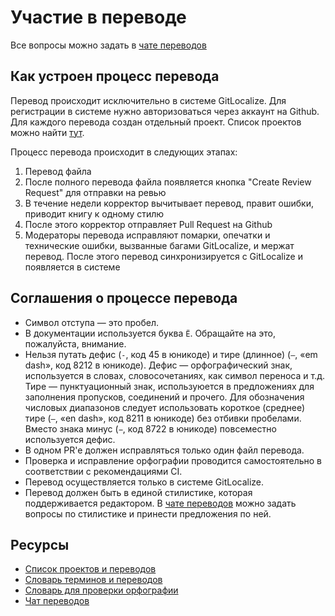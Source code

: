 # Участие в переводе

Все вопросы можно задать в [чате переводов][translations-chat]

## Как устроен процесс перевода

Перевод происходит исключительно в системе GitLocalize. Для регистрации в системе нужно авторизоваться через аккаунт на Github. Для каждого перевода создан отдельный проект.
Список проектов можно найти [тут][books-projects].

Процесс перевода происходит в следующих этапах:

1. Перевод файла
2. После полного перевода файла появляется кнопка "Create Review Request" для отправки на ревью
3. В течение недели корректор вычитывает перевод, правит ошибки, приводит книгу к одному стилю
4. После этого корректор отправляет Pull Request на Github
5. Модераторы перевода исправляют помарки, опечатки и технические ошибки, вызванные багами GitLocalize, и мержат перевод. После этого перевод синхронизируется с GitLocalize и появляется в системе

## Соглашения о процессе перевода

- Символ отступа — это пробел.
- В документации используется буква `Ё`. Обращайте на это, пожалуйста, внимание.
- Нельзя путать дефис (`-`, код 45 в юникоде) и тире (длинное) (`—`, «em dash», код 8212 в юникоде). Дефис — орфографический знак, используется в словах, словосочетаниях, как символ переноса и т.д. Тире — пунктуационный знак, используюется в предложениях для заполнения пропусков, соединений и прочего. Для обозначения числовых диапазонов следует использовать короткое (среднее) тире (`–`, «en dash», код 8211 в юникоде) без отбивки пробелами. Вместо знака минус (`−`, код 8722 в юникоде) повсеместно используется дефис.
- В одном PR'e должен исправляться только один файл перевода.
- Проверка и исправление орфографии проводится самостоятельно в соответствии с рекомендациями CI.
- Перевод осуществляется только в системе GitLocalize.
- Перевод должен быть в единой стилистике, которая поддерживается редактором. В [чате переводов][translations-chat] можно задать вопросы по стилистике и принести предложения по ней.

## Ресурсы
- [Список проектов и переводов][books-projects]
- [Словарь терминов и переводов](https://github.com/rust-lang-ru/dictionary#readme)
- [Словарь для проверки орфографии](https://github.com/rust-lang-ru/common-configs/blob/master/.yaspellerrc)
- [Чат переводов][translations-chat]

[books-projects]: https://github.com/rust-lang-ru/books#%D0%BF%D0%B5%D1%80%D0%B5%D0%B2%D0%BE%D0%B4%D1%8B-%D0%BA%D0%BD%D0%B8%D0%B3-%D0%B8-%D0%B3%D0%B4%D0%B5-%D0%BE%D0%BD%D0%B8-%D0%BE%D0%B1%D0%B8%D1%82%D0%B0%D1%8E%D1%82
[translations-chat]: https://t.me/rustlang_ru_translations
